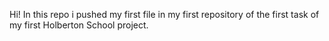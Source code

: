 Hi! In this repo i pushed my first file in my first repository of the first task of my first Holberton School project.
